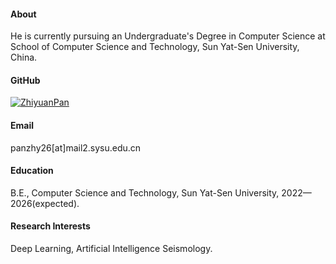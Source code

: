 #### About
He is currently pursuing an Undergraduate's Degree in Computer Science at School of Computer Science and Technology, Sun Yat-Sen University, China.

#### GitHub
[![ZhiyuanPan](https://img.shields.io/badge/Hool-heyak-github-blue?logo=github)](https://github.com/Hool-heyak)

#### Email
panzhy26[at]mail2.sysu.edu.cn

#### Education
B.E., Computer Science and Technology, Sun Yat-Sen University, 2022—2026(expected).

#### Research Interests
Deep Learning, Artificial Intelligence Seismology.

